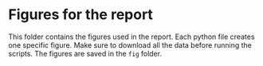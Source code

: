 # Figures for the report

This folder contains the figures used in the report. Each python file creates one specific figure. Make sure to download all the data before running the scripts. The figures are saved in the `fig` folder.